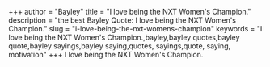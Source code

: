 +++
author = "Bayley"
title = "I love being the NXT Women's Champion."
description = "the best Bayley Quote: I love being the NXT Women's Champion."
slug = "i-love-being-the-nxt-womens-champion"
keywords = "I love being the NXT Women's Champion.,bayley,bayley quotes,bayley quote,bayley sayings,bayley saying,quotes, sayings,quote, saying, motivation"
+++
I love being the NXT Women's Champion.
